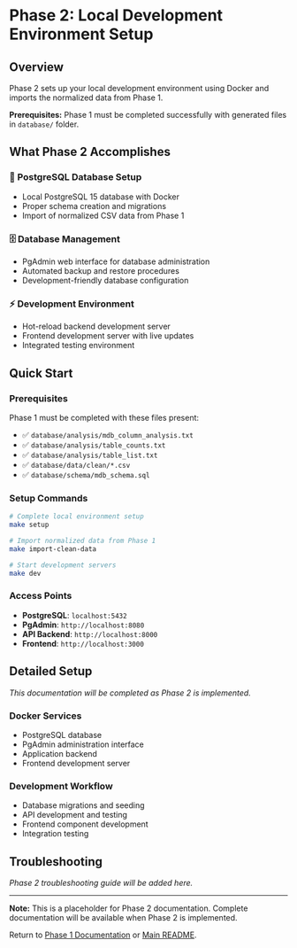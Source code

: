 # Phase 2: Local Development Environment Setup

## Overview

Phase 2 sets up your local development environment using Docker and imports the normalized data from Phase 1.

**Prerequisites:** Phase 1 must be completed successfully with generated files in `database/` folder.

## What Phase 2 Accomplishes

### 🐘 PostgreSQL Database Setup
- Local PostgreSQL 15 database with Docker
- Proper schema creation and migrations
- Import of normalized CSV data from Phase 1

### 🗄️ Database Management
- PgAdmin web interface for database administration
- Automated backup and restore procedures
- Development-friendly database configuration

### ⚡ Development Environment
- Hot-reload backend development server
- Frontend development server with live updates
- Integrated testing environment

## Quick Start

### Prerequisites
Phase 1 must be completed with these files present:
- ✅ `database/analysis/mdb_column_analysis.txt`
- ✅ `database/analysis/table_counts.txt`
- ✅ `database/analysis/table_list.txt`
- ✅ `database/data/clean/*.csv`
- ✅ `database/schema/mdb_schema.sql`

### Setup Commands

```bash
# Complete local environment setup
make setup

# Import normalized data from Phase 1
make import-clean-data

# Start development servers
make dev
```

### Access Points
- **PostgreSQL**: `localhost:5432`
- **PgAdmin**: `http://localhost:8080`
- **API Backend**: `http://localhost:8000`
- **Frontend**: `http://localhost:3000`

## Detailed Setup

*This documentation will be completed as Phase 2 is implemented.*

### Docker Services
- PostgreSQL database
- PgAdmin administration interface
- Application backend
- Frontend development server

### Development Workflow
- Database migrations and seeding
- API development and testing
- Frontend component development
- Integration testing

## Troubleshooting

*Phase 2 troubleshooting guide will be added here.*

---

**Note:** This is a placeholder for Phase 2 documentation. Complete documentation will be available when Phase 2 is implemented.

Return to [Phase 1 Documentation](README_PHASE1.md) or [Main README](../README.md).
